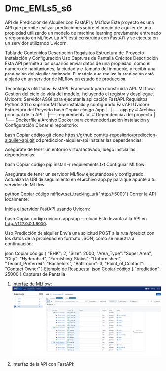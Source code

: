 # Dmc_EMLs5_s6

API de Predicción de Alquiler con FastAPI y MLflow
Este proyecto es una API que permite realizar predicciones sobre el precio de alquiler de una propiedad utilizando un modelo de machine learning previamente entrenado y registrado en MLflow. La API está construida con FastAPI y se ejecuta en un servidor utilizando Uvicorn.

Tabla de Contenidos
Descripción
Requisitos
Estructura del Proyecto
Instalación y Configuración
Uso
Capturas de Pantalla
Créditos
Descripción
Esta API permite a los usuarios enviar datos de una propiedad, como el número de habitaciones, la ciudad y el tamaño del inmueble, y recibir una predicción del alquiler estimado. El modelo que realiza la predicción está alojado en un servidor de MLflow en estado de producción.

Tecnologías utilizadas:
FastAPI: Framework para construir la API.
MLflow: Gestión del ciclo de vida del modelo, incluyendo el registro y despliegue.
Uvicorn: Servidor ASGI para ejecutar la aplicación FastAPI.
Requisitos
Python 3.11 o superior
MLflow instalado y configurado
FastAPI
Uvicorn
Estructura del Proyecto
bash
Copiar código
/app
│   ├── app.py                  # Archivo principal de la API
│   ├── requirements.txt         # Dependencias del proyecto
│   └── Dockerfile               # Archivo Docker para contenedorización
Instalación y Configuración
Clonar el repositorio:

bash
Copiar código
git clone https://github.com/tu-repositorio/prediccion-alquiler-api.git
cd prediccion-alquiler-api
Instalar las dependencias:

Asegúrate de tener un entorno virtual activado, luego instala las dependencias:

bash
Copiar código
pip install -r requirements.txt
Configurar MLflow:

Asegúrate de tener un servidor MLflow ejecutándose y configurado. Actualiza la URI de seguimiento en el archivo app.py para que apunte a tu servidor de MLflow.

python
Copiar código
mlflow.set_tracking_uri("http://<tu-servidor-mlflow>:5000")
Correr la API localmente:

Inicia el servidor FastAPI usando Uvicorn:

bash
Copiar código
uvicorn app:app --reload
Esto levantará la API en http://127.0.0.1:8000.

Uso
Predicción de alquiler
Envía una solicitud POST a la ruta /predict con los datos de la propiedad en formato JSON, como se muestra a continuación:

json
Copiar código
{
    "BHK": 2,
    "Size": 2000,
    "Area_Type": "Super Area",
    "City": "Hyderabad",
    "Furnishing_Status": "Unfurnished",
    "Tenant_Preferred": "Bachelors",
    "Bathroom": 3,
    "Point_of_Contact": "Contact Owner"
}
Ejemplo de Respuesta:
json
Copiar código
{
    "prediction": 25000
}
Capturas de Pantalla
1. Interfaz de MLflow:
![alt text](image.png)


2. Interfaz de la API con FastAPI:
